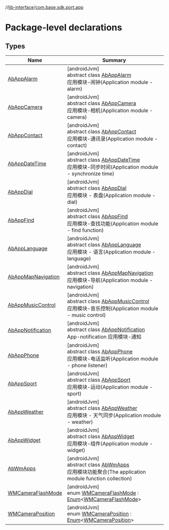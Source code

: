 //[lib-interface](../../index.md)/[com.base.sdk.port.app](index.md)

# Package-level declarations

## Types

| Name | Summary |
|---|---|
| [AbAppAlarm](-ab-app-alarm/index.md) | [androidJvm]<br>abstract class [AbAppAlarm](-ab-app-alarm/index.md)<br>应用模块-闹钟(Application module - alarm) |
| [AbAppCamera](-ab-app-camera/index.md) | [androidJvm]<br>abstract class [AbAppCamera](-ab-app-camera/index.md)<br>应用模块-相机(Application module - camera) |
| [AbAppContact](-ab-app-contact/index.md) | [androidJvm]<br>abstract class [AbAppContact](-ab-app-contact/index.md)<br>应用模块-通讯录(Application module - contact) |
| [AbAppDateTime](-ab-app-date-time/index.md) | [androidJvm]<br>abstract class [AbAppDateTime](-ab-app-date-time/index.md)<br>应用模块-同步时间(Application module - synchronize time) |
| [AbAppDial](-ab-app-dial/index.md) | [androidJvm]<br>abstract class [AbAppDial](-ab-app-dial/index.md)<br>应用模块 - 表盘(Application module - dial) |
| [AbAppFind](-ab-app-find/index.md) | [androidJvm]<br>abstract class [AbAppFind](-ab-app-find/index.md)<br>应用模块-查找功能(Application module - find function) |
| [AbAppLanguage](-ab-app-language/index.md) | [androidJvm]<br>abstract class [AbAppLanguage](-ab-app-language/index.md)<br>应用模块 - 语言(Application module - language) |
| [AbAppMapNavigation](-ab-app-map-navigation/index.md) | [androidJvm]<br>abstract class [AbAppMapNavigation](-ab-app-map-navigation/index.md)<br>应用模块-导航(Application module - navigation) |
| [AbAppMusicControl](-ab-app-music-control/index.md) | [androidJvm]<br>abstract class [AbAppMusicControl](-ab-app-music-control/index.md)<br>应用模块-音乐控制(Application module - music control) |
| [AbAppNotification](-ab-app-notification/index.md) | [androidJvm]<br>abstract class [AbAppNotification](-ab-app-notification/index.md)<br>App-notification 应用模块-通知 |
| [AbAppPhone](-ab-app-phone/index.md) | [androidJvm]<br>abstract class [AbAppPhone](-ab-app-phone/index.md)<br>应用模块-电话监听(Application module - phone listener) |
| [AbAppSport](-ab-app-sport/index.md) | [androidJvm]<br>abstract class [AbAppSport](-ab-app-sport/index.md)<br>应用模块-运动(Application module - sport) |
| [AbAppWeather](-ab-app-weather/index.md) | [androidJvm]<br>abstract class [AbAppWeather](-ab-app-weather/index.md)<br>应用模块 - 天气同步(Application module - weather) |
| [AbAppWidget](-ab-app-widget/index.md) | [androidJvm]<br>abstract class [AbAppWidget](-ab-app-widget/index.md)<br>应用模块-组件(Application module - widget) |
| [AbWmApps](-ab-wm-apps/index.md) | [androidJvm]<br>abstract class [AbWmApps](-ab-wm-apps/index.md)<br>应用模块功能聚合(The application module function collection) |
| [WMCameraFlashMode](-w-m-camera-flash-mode/index.md) | [androidJvm]<br>enum [WMCameraFlashMode](-w-m-camera-flash-mode/index.md) : [Enum](https://kotlinlang.org/api/latest/jvm/stdlib/kotlin/-enum/index.html)&lt;[WMCameraFlashMode](-w-m-camera-flash-mode/index.md)&gt; |
| [WMCameraPosition](-w-m-camera-position/index.md) | [androidJvm]<br>enum [WMCameraPosition](-w-m-camera-position/index.md) : [Enum](https://kotlinlang.org/api/latest/jvm/stdlib/kotlin/-enum/index.html)&lt;[WMCameraPosition](-w-m-camera-position/index.md)&gt; |
